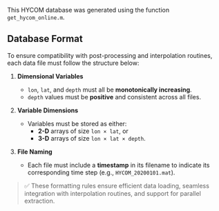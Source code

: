 This HYCOM database was generated using the function `get_hycom_online.m`.

## Database Format

To ensure compatibility with post-processing and interpolation routines, each data file must follow the structure below:

1. **Dimensional Variables**  
   
   - `lon`, `lat`, and `depth` must all be **monotonically increasing**.  
   - `depth` values must be **positive** and consistent across all files.

2. **Variable Dimensions**  
   
   - Variables must be stored as either:  
     - **2-D** arrays of size `lon × lat`, or  
     - **3-D** arrays of size `lon × lat × depth`.

3. **File Naming**  
   
   - Each file must include a **timestamp** in its filename to indicate its corresponding time step (e.g., `HYCOM_20200101.mat`).

> ✅ These formatting rules ensure efficient data loading, seamless integration with interpolation routines, and support for parallel extraction.